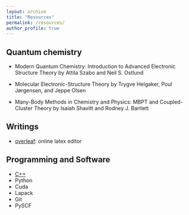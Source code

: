 ```yaml
---
layout: archive
title: "Resources"
permalink: /resources/
author_profile: true
---
```


## Quantum chemistry

- Modern Quantum Chemistry: Introduction to Advanced Electronic Structure Theory by Attila Szabo and Neil S. Ostlund

- Molecular Electronic-Structure Theory by Trygve Helgaker, Poul Jørgensen, and Jeppe Olsen

- Many-Body Methods in Chemistry and Physics: MBPT and Coupled-Cluster Theory by Isaiah Shavitt and Rodney J. Bartlett


## Writings

- <a href="https://www.overleaf.com/"> overleaf</a>: online latex editor

## Programming and Software

- [C++](https://en.cppreference.com/w/)
- Python
- Cuda
- Lapack
- Git 
- PySCF

